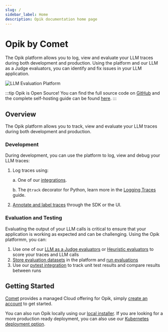 ```yaml
---
slug: /
sidebar_label: Home
description: Opik documentation home page
---
```


# Opik by Comet

The Opik platform allows you to log, view and evaluate your LLM traces during both development and production. Using the platform and our LLM as a Judge evaluators, you can identify and fix issues in your LLM application.

![LLM Evaluation Platform](/img/home/traces_page_with_sidebar.png)

:::tip
Opik is Open Source! You can find the full source code on [GitHub](https://github.com/comet-ml/opik) and the complete self-hosting guide can be found [here](/self-host/local_deployment.md).
:::

## Overview

The Opik platform allows you to track, view and evaluate your LLM traces during both development and production.

### Development

During development, you can use the platform to log, view and debug your LLM traces:

1. Log traces using:

   a. One of our [integrations](/tracing/integrations/overview.md).

   b. The `@track` decorator for Python, learn more in the [Logging Traces](/tracing/log_traces.mdx) guide.

2. [Annotate and label traces](/tracing/annotate_traces) through the SDK or the UI.

### Evaluation and Testing

Evaluating the output of your LLM calls is critical to ensure that your application is working as expected and can be challenging. Using the Opik platformm, you can:

1. Use one of our [LLM as a Judge evaluators](/evaluation/metrics/overview.md) or [Heuristic evaluators](/evaluation/metrics/heuristic_metrics.md) to score your traces and LLM calls
2. [Store evaluation datasets](/evaluation/manage_datasets.md) in the platform and [run evaluations](/evaluation/evaluate_your_llm.md)
3. Use our [pytest integration](/testing/pytest_integration.md) to track unit test results and compare results between runs

## Getting Started

[Comet](https://www.comet.com/site) provides a managed Cloud offering for Opik, simply [create an account](https://www.comet.com/signup?from=llm) to get started.

You can also run Opik locally using our [local installer](/self-host/local_deployment.md). If you are looking for a more production ready deployment, you can also use our [Kubernetes deployment option](/self-host/kubernetes.md).
